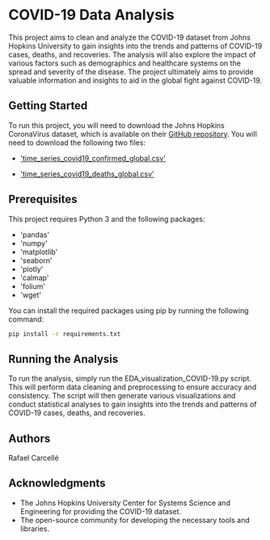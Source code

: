 # COVID-19 Data Analysis
This project aims to clean and analyze the COVID-19 dataset from Johns Hopkins University to gain insights into the trends and patterns of COVID-19 cases, deaths, and recoveries. The analysis will also explore the impact of various factors such as demographics and healthcare systems on the spread and severity of the disease. The project ultimately aims to provide valuable information and insights to aid in the global fight against COVID-19.

## Getting Started
To run this project, you will need to download the Johns Hopkins CoronaVirus dataset, which is available on their [GitHub repository](https://github.com/CSSEGISandData/COVID-19). You will need to download the following two files:

- ['time_series_covid19_confirmed_global.csv'](https://raw.githubusercontent.com/CSSEGISandData/COVID-19/master/csse_covid_19_data/csse_covid_19_time_series/time_series_covid19_confirmed_global.csv)

- ['time_series_covid19_deaths_global.csv'](https://raw.githubusercontent.com/CSSEGISandData/COVID-19/master/csse_covid_19_data/csse_covid_19_time_series/time_series_covid19_deaths_global.csv)

## Prerequisites
This project requires Python 3 and the following packages:

- 'pandas'
- 'numpy'
- 'matplotlib'
- 'seaborn'
- 'plotly'
- 'calmap'
- 'folium'
- 'wget'

You can install the required packages using pip by running the following command:
```bash
pip install -r requirements.txt
```
## Running the Analysis
To run the analysis, simply run the EDA_visualization_COVID-19.py script. This will perform data cleaning and preprocessing to ensure accuracy and consistency. The script will then generate various visualizations and conduct statistical analyses to gain insights into the trends and patterns of COVID-19 cases, deaths, and recoveries.

## Authors
Rafael Carcellé

## Acknowledgments
- The Johns Hopkins University Center for Systems Science and Engineering for providing the COVID-19 dataset.
- The open-source community for developing the necessary tools and libraries.

